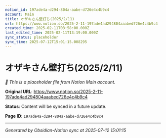 ```yaml
---
notion_id: 197ade4a-d294-804a-aabe-d726e4c4b9c4
account: Main
title: オザキさん壁打ち(2025/2/11) 
url: https://www.notion.so/2025-2-11-197ade4ad294804aaabed726e4c4b9c4
created_time: 2025-02-11T03:58:00.000Z
last_edited_time: 2025-02-11T13:19:00.000Z
sync_status: placeholder
sync_time: 2025-07-12T15:01:15.008295
---
```


# オザキさん壁打ち(2025/2/11) 

*🔄 This is a placeholder file from Notion Main account.*

**Original URL**: https://www.notion.so/2025-2-11-197ade4ad294804aaabed726e4c4b9c4

**Status**: Content will be synced in a future update.

**Page ID**: `197ade4a-d294-804a-aabe-d726e4c4b9c4`

---

*Generated by Obsidian-Notion sync at 2025-07-12 15:01:15*
